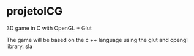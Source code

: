 # projetoICG
3D game in C with OpenGL + Glut   


The game will be based on the c ++ language using the glut and opengl library.
sla
